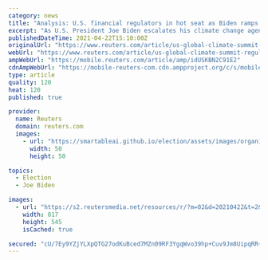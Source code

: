 ```yaml
---
category: news
title: "Analysis: U.S. financial regulators in hot seat as Biden ramps up climate agenda"
excerpt: "As U.S. President Joe Biden escalates his climate change agenda, pressure is growing on the country's regulators to catch up with Europe and incorporate various risks posed by climate change into their oversight of the financial system."
publishedDateTime: 2021-04-22T15:10:00Z
originalUrl: "https://www.reuters.com/article/us-global-climate-summit-regulators-anal-idUSKBN2C91E2"
webUrl: "https://www.reuters.com/article/us-global-climate-summit-regulators-anal-idUSKBN2C91E2"
ampWebUrl: "https://mobile.reuters.com/article/amp/idUSKBN2C91E2"
cdnAmpWebUrl: "https://mobile-reuters-com.cdn.ampproject.org/c/s/mobile.reuters.com/article/amp/idUSKBN2C91E2"
type: article
quality: 120
heat: 120
published: true

provider:
  name: Reuters
  domain: reuters.com
  images:
    - url: "https://smartableai.github.io/election/assets/images/organizations/reuters.com-50x50.jpg"
      width: 50
      height: 50

topics:
  - Election
  - Joe Biden

images:
  - url: "https://s2.reutersmedia.net/resources/r/?m=02&d=20210422&t=2&i=1559548915&w=&fh=545px&fw=&ll=&pl=&sq=&r=LYNXMPEH3L0LC"
    width: 817
    height: 545
    isCached: true

secured: "cU/7Ey9YZjYLXpQTG27odKuBced7MZn09RF3YgqWvo39hp+Cuv9Jm8UipqRR+4QOFmXcHbitO5I+lFY1/XlNrYwIXE5HBO+zNXt7eTr+ZDTdqn+ydUt3I9qizvNiCStazYcjhCzkEEW2tUWYC7RVsmtP/he85QirWsbqPKKKbfI/3cbHJt5NT1sNqVR9FMKGRrK7PCVUOtwn1JHOWdjRxJETXIA2MvajvVuhEqEFCyxbQka6DAn9w+XxFTrlNflzA9aAk6QNdKZ52xpreFFYs6bfdExcXRRJ5livbT8w4WIhBMqgvqFczv9Y/aPQGX495zhsDkHw7DnZgozvdSkwbVW4cPyoD8GSVICDzUB4iww=;LStiNsPUiQvf4eRZdmh/gQ=="
---
```


